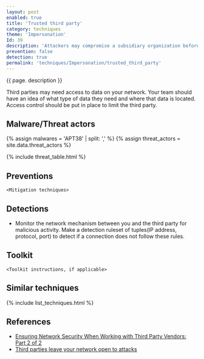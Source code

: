 ```yaml
---
layout: post
enabled: true
title: 'Trusted third party'
category: techniques
theme: 'Impersonation'
Id: 39
description: 'Attackers may compromise a subsidiary organization before moving into the parent organization.'
prevention: false
detection: true
permalink: 'techniques/Impersonation/trusted_third_party'
---
```

{{ page. description }}

Third parties may need access to data on your network. Your team should have an idea of what type of data they need and where that data is located. Access control should be put in place to limit the third party.

## Malware/Threat actors

<!-- Threat actors table -->
{% assign malwares = 'APT38' | split: ',' %}
{% assign threat_actors = site.data.threat_actors %}

{% include threat_table.html %}

## Preventions

`<Mitigation techniques>`

## Detections

* Monitor the network mechanism between you and the third party for malicious activity. Make a detection ruleset of tuples(IP address, protocol, port) to detect if a connection does not follow these rules.

## Toolkit

`<Toolkit instructions, if applicable>`

## Similar techniques

{% include list_techniques.html %}


## References

* [Ensuring Network Security When Working with Third Party Vendors: Part 2 of 2](https://www.algosec.com/blog/ensuring-network-security-working-third-party-vendors-part-2-2/)
* [Third parties leave your network open to attacks](https://www.networkworld.com/article/3194832/security/third-parties-leave-your-network-open-to-attacks.html)
